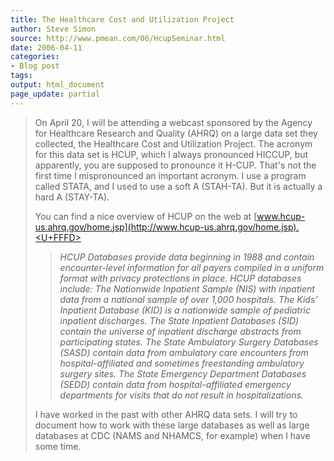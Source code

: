 ```yaml
---
title: The Healthcare Cost and Utilization Project
author: Steve Simon
source: http://www.pmean.com/06/HcupSeminar.html
date: 2006-04-11
categories:
- Blog post
tags:
output: html_document
page_update: partial
---
```


> On April 20, I will be attending a webcast sponsored by the Agency for
> Healthcare Research and Quality (AHRQ) on a large data set they
> collected, the Healthcare Cost and Utilization Project. The acronym
> for this data set is HCUP, which I always pronounced HICCUP, but
> apparently, you are supposed to pronounce it H-CUP. That's not the
> first time I mispronounced an important acronym. I use a program
> called STATA, and I used to use a soft A (STAH-TA). But it is actually
> a hard A (STAY-TA).
>
> You can find a nice overview of HCUP on the web at
> [www.hcup-us.ahrq.gov/home.jsp](http://www.hcup-us.ahrq.gov/home.jsp).<U+FFFD>
>
> > *HCUP Databases provide data beginning in 1988 and contain
> > encounter-level information for all payers compiled in a uniform
> > format with privacy protections in place. HCUP databases include:
> > The Nationwide Inpatient Sample (NIS) with inpatient data from a
> > national sample of over 1,000 hospitals. The Kids' Inpatient
> > Database (KID) is a nationwide sample of pediatric inpatient
> > discharges. The State Inpatient Databases (SID) contain the universe
> > of inpatient discharge abstracts from participating states. The
> > State Ambulatory Surgery Databases (SASD) contain data from
> > ambulatory care encounters from hospital-affiliated and sometimes
> > freestanding ambulatory surgery sites. The State Emergency
> > Department Databases (SEDD) contain data from hospital-affiliated
> > emergency departments for visits that do not result in
> > hospitalizations.*
>
> I have worked in the past with other AHRQ data sets. I will try to
> document how to work with these large databases as well as large
> databases at CDC (NAMS and NHAMCS, for example) when I have some time.
